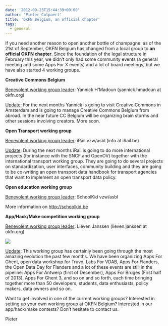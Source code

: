 ```yaml
---
date: '2012-09-23T15:44:39+00:00'
author: 'Pieter Colpaert'
title: 'OKFN Belgium, an official chapter'
tags:
  - general
---
```


If you need another reason to open another bottle of champagne: as of the 21st of September, OKFN Belgium has changed from a local group to **an official OKFN chapter**. Since the foundation of the legal structure in February this year, we didn’t only had some community events (a general meeting and some Apps For X events) and a lot of board meetings, but we have also started 4 working groups.

**Creative Commons Belgium**

<span style="text-decoration: underline">Benevolent working group leader</span>: Yannick H’Madoun (yannick.hmadoun at okfn.org)

<span style="text-decoration: underline">Update</span>: For the next months Yannick is going to visit Creative Commons in Amsterdam and is going to manage Creative Commons Belgium from abroad. In the near future CC Belgium will be organizing brain storms and other sessions involving creators. More soon.

**Open Transport working group**

<span style="text-decoration: underline">Benevolent working group leader</span>: iRail vzw/asbl (info at iRail.be)

<span style="text-decoration: underline">Update</span>: During the next months iRail is going to do more international projects (for instance with the SNCF and OpenOV) together with the international transport working group. They are going to do several projects on standardization, user interfaces, community building and they are going to be co-writing an open transport data handbook for transport agencies that want to implement an open transport data policy.

**Open education working group**

<span style="text-decoration: underline">Benevolent working group leader</span>: SchoolKid vzw/asbl

More information on <http://schoolkid.be>

**App/Hack/Make competition working group**

<span style="text-decoration: underline">Benevolent working group leader</span>: Lieven Janssen (lieven.janssen at okfn.org)

![](http://www.ibbt.be/userfiles/images/blog/hackaton.jpg)

<span style="text-decoration: underline">Update</span>: This working group has certainly been going through the most amazing evolution the past few months. We have been organizing Apps For Ghent, open data workshop for Truvo, Labs For VDAB, Apps For Flanders, the Open Data Day for Flanders and a lot of these events are still in the pipeline: Apps For Antwerp (first of December), Apps For Bruges (First half of 2013), Apps For Ghent 3, and so on and so forth, each time bringing together more than 50 developers, students, data enthusiasts, policy makers, data owners and so on.

Want to get involved in one of the current working groups? Interested in setting up your own working group at OKFN Belgium? Interested in our app/hack/make contests? Don’t hesitate to contact us.

Pieter
